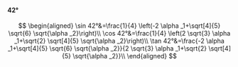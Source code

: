 #### 42°

$$
\begin{aligned}
\sin 42°&=\frac{1}{4} \left(-2 \alpha _1+\sqrt[4]{5} \sqrt{6} \sqrt{\alpha _2}\right)\\
\cos 42°&=\frac{1}{4} \left(2 \sqrt{3} \alpha _1+\sqrt{2} \sqrt[4]{5} \sqrt{\alpha _2}\right)\\
\tan 42°&=\frac{-2 \alpha _1+\sqrt[4]{5} \sqrt{6} \sqrt{\alpha _2}}{2 \sqrt{3} \alpha _1+\sqrt{2} \sqrt[4]{5} \sqrt{\alpha _2}}\\
\end{aligned}
$$

